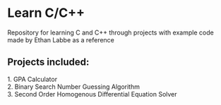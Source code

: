 <h1 size="10"> Learn C/C++</h1>

Repository for learning C and C++ through projects with example code made by Ethan Labbe as a reference

<h2 size="6">Projects included:</h2>

<p>
1. GPA Calculator <br \>
2. Binary Search Number Guessing Algorithm <br \>
3. Second Order Homogenous Differential Equation Solver <br \>

</p>
